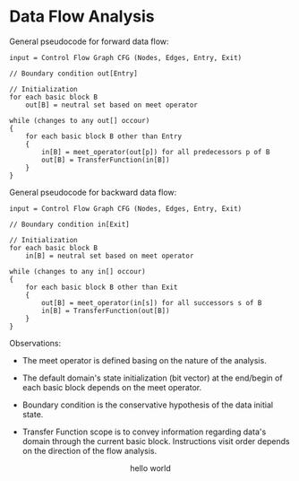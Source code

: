 # Data Flow Analysis

General pseudocode for forward data flow:
```
input = Control Flow Graph CFG (Nodes, Edges, Entry, Exit)

// Boundary condition out[Entry]

// Initialization
for each basic block B
    out[B] = neutral set based on meet operator

while (changes to any out[] occour)
{
    for each basic block B other than Entry
    {
        in[B] = meet_operator(out[p]) for all predecessors p of B
        out[B] = TransferFunction(in[B])
    }
}
```

General pseudocode for backward data flow:
```
input = Control Flow Graph CFG (Nodes, Edges, Entry, Exit)

// Boundary condition in[Exit]

// Initialization
for each basic block B
    in[B] = neutral set based on meet operator

while (changes to any in[] occour)
{
    for each basic block B other than Exit
    {
        out[B] = meet_operator(in[s]) for all successors s of B
        in[B] = TransferFunction(out[B])
    }
}
```

Observations:
- The meet operator is defined basing on the nature of the analysis.

- The default domain's state initialization (bit vector) at the end/begin of each basic block depends on the meet operator.

- Boundary condition is the conservative hypothesis of the data initial state. 

- Transfer Function scope is to convey information regarding data's domain through the current basic block. Instructions visit order depends on the direction of the flow analysis. 

$$ \text{hello world} $$
